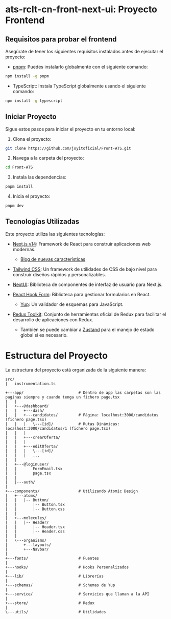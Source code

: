# ats-rclt-cn-front-next-ui: Proyecto Frontend

## Requisitos para probar el frontend

Asegúrate de tener los siguientes requisitos instalados antes de ejecutar el proyecto:

- [pnpm](https://pnpm.io/): Puedes instalarlo globalmente con el siguiente comando:
```bash
npm install -g pnpm
```
- TypeScript: Instala TypeScript globalmente usando el siguiente comando:
```bash
npm install -g typescript
```

## Iniciar Proyecto
Sigue estos pasos para iniciar el proyecto en tu entorno local:

1. Clona el proyecto:
```bash
git clone https://github.com/joyitoficial/Front-ATS.git
```

2. Navega a la carpeta del proyecto:
```bash
cd Front-ATS
```

3. Instala las dependencias:
```bash
pnpm install
```

4. Inicia el proyecto:
```bash
pnpm dev
```

## Tecnologías Utilizadas

Este proyecto utiliza las siguientes tecnologías:

- [Next.js v14](https://nextjs.org/): Framework de React para construir aplicaciones web modernas.
  - [Blog de nuevas características](https://nextjs.org/blog/next-14)

- [Tailwind CSS](https://tailwindcss.com/): Un framework de utilidades de CSS de bajo nivel para construir diseños rápidos y personalizables.

- [NextUI](https://nextui.org/): Biblioteca de componentes de interfaz de usuario para Next.js.

- [React Hook Form](https://www.react-hook-form.com/): Biblioteca para gestionar formularios en React.
  - [Yup](https://github.com/jquense/yup): Un validador de esquemas para JavaScript.

- [Redux Toolkit](https://redux-toolkit.js.org/): Conjunto de herramientas oficial de Redux para facilitar el desarrollo de aplicaciones con Redux.
  - También se puede cambiar a [Zustand](https://zustand.surge.sh/) para el manejo de estado global si es necesario.

# Estructura del Proyecto

La estructura del proyecto está organizada de la siguiente manera:

```plaintext
src/
|   instrumentation.ts

+---app/                        # Dentro de app las carpetas son las paginas siempre y cuando tenga un fichero page.tsx
|   |  
|   +---@dashboard/              
|   |   +---dash/
|   |   +---candidatos/         # Página: localhost:3000/candidatos (fichero page.tsx)
|   |   |   \---[id]/           # Rutas Dinámicas: localhost:3000/candidatos/1 (fichero page.tsx)
|   |   |             
|   |   +---crearOferta/
|   |   |           
|   |   +---editOferta/
|   |   |   \---[id]/
|   |   |   ...
|   |                   
|   +---@loginuser/
|   |       FormEmail.tsx
|   |       page.tsx
|   |       
|   |---auth/
|               
+---components/                 # Utilizando Atomic Design
|   +---atoms/
|   |   |-- Button/
|   |       |-- Button.tsx
|   |       |-- Button.css
|   |    
|   +---molecules/
|   |   |-- Header/
|   |       |-- Header.tsx
|   |       |-- Header.css
|   |        
|   \---organisms/
|       +---layouts/
|       +---Navbar/
|               
+---fonts/                      # Fuentes
|
+---hooks/                      # Hooks Personalizados
|
+---lib/                        # Librerías
|
+---schemas/                    # Schemas de Yup
|
+---service/                    # Servicios que llaman a la API
|           
+---store/                      # Redux
|
\---utils/                      # Utilidades

```
